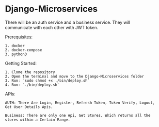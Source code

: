 # Django-Microservices
There will be an auth service and a business service. They will communicate with each other with JWT token.


Prerequisites:

    1. docker
    2. docker-compose
    3. python3


Getting Started:

    1. Clone the repository
    2. Open the terminal and move to the Django-Microservices folder
    3. Run: `sudo chmod +x ./bin/deploy.sh`
    4. Run: `./bin/deploy.sh`

APIs:

    AUTH: There Are Login, Register, Refresh Token, Token Verify, Logout, Get User Details Apis.

    Business: There are only one Api, Get Stores. Which returns all the stores within a Certain Range.
